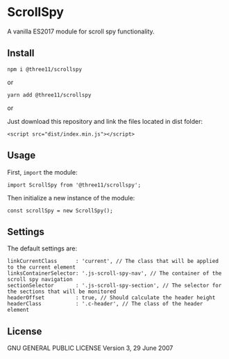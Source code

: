 # ScrollSpy

A vanilla ES2017 module for scroll spy functionality.

## Install

```
npm i @three11/scrollspy
```

or

```
yarn add @three11/scrollspy
```

or

Just download this repository and link the files located in dist folder:

```
<script src="dist/index.min.js"></script>
```

## Usage

First, `import` the module:

```
import ScrollSpy from '@three11/scrollspy';
```

Then initialize a new instance of the module:

```
const scrollSpy = new ScrollSpy();
```

## Settings

The default settings are:

```
linkCurrentClass      : 'current', // The class that will be applied to the current element
linksContainerSelector: '.js-scroll-spy-nav', // The container of the scroll spy navigation
sectionSelector       : '.js-scroll-spy-section', // The selector for the sections that will be monitored
headerOffset          : true, // Should calculate the header height
headerClass           : '.c-header', // The class of the header element
```

## License

GNU GENERAL PUBLIC LICENSE
Version 3, 29 June 2007
